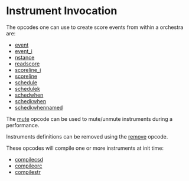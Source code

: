 # **Instrument Invocation**

The opcodes one can use to create score events from within a orchestra are:

* [event](../../opcodes/event)
* [event_i](../../opcodes/event_i)
* [nstance](../../opcodes/nstance)
* [readscore](../../opcodes/readscore)
* [scoreline_i](../../opcodes/scoreline_i)
* [scoreline](../../opcodes/scoreline)
* [schedule](../../opcodes/schedule)
* [schedulek](../../opcodes/schedulek)
* [schedwhen](../../opcodes/schedwhen)
* [schedkwhen](../../opcodes/schedkwhen)
* [schedkwhennamed](../../opcodes/schedkwhennamed)

The [mute](../../opcodes/mute) opcode can be used to mute/unmute instruments during a performance.

Instruments definitions can be removed using the [remove](../../opcodes/remove) opcode.

These opcodes will compile one or more instruments at init time:

* [compilecsd](../../opcodes/compilecsd)
* [compileorc](../../opcodes/compileorc)
* [compilestr](../../opcodes/compilestr)
